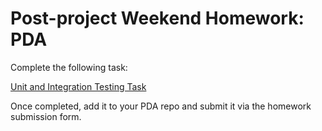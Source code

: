 # Post-project Weekend Homework: PDA

Complete the following task:

[Unit and Integration Testing Task](https://github.com/codeclan/pda/tree/master/Coding%20exercises/Unit_and_Integration_Task_B)

Once completed, add it to your PDA repo and submit it via the homework submission form.
